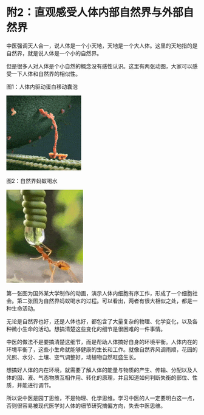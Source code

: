 # 附2：直观感受人体内部自然界与外部自然界

中医强调天人合一，说人体是一个小天地，天地是一个大人体。这里的天地指的是自然界，就是说人体是一个小的自然界。

但是很多人对人体是个小自然的概念没有感性认识。这里有两张动图，大家可以感受一下人体和自然界的相似性。

图1：人体内驱动蛋白移动囊泡

![](img/xibaomayi1.gif)

图2：自然界蚂蚁喝水

![](img/xibaomayi2.gif)

第一张图为国外某大学制作的动画，演示人体内细胞有序工作，形成了一个细胞社会。第二张图为自然界蚂蚁喝水的过程。可以看出，两者有很大相似之处，都是一种生命活动。

无论是自然界也好，还是人体也好，都包含了大量复杂的物理、化学变化，以及各种微小生命的活动。想搞清楚这些变化的细节是很困难的一件事情。

中医的做法不是要搞清楚这细节，而是帮助人体搞好自身的环境平衡。人体内在的环境平衡了，这些小生命就能够健康的生长和工作。就像自然界风调雨顺，花园的光照、水分、土壤、空气调整好，动植物自然旺盛生长。

想搞好人体的内在环境，就需要了解人体的能量与物质的产生、传输、分配以及人体的固、液、气态物质互相作用、转化的原理，并且知道如何判断失衡的部位、性质，并能进行调节。

所以说中医是园丁思维，不是物理、化学思维。学习中医的人一定要明白这一点，否则很容易被现代医学对人体的细节研究搞偏方向，失去中医思维。 

